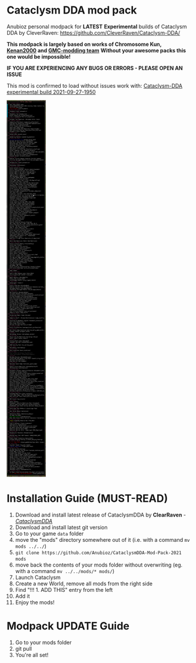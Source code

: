 # Cataclysm DDA mod pack
Anubioz personal modpack for **LATEST** **Experimental** builds of Cataclysm DDA by CleverRaven: https://github.com/CleverRaven/Cataclysm-DDA/

**This modpack is largely based on works of Chromosome Kun, [Kenan2000](https://github.com/Kenan2000/CDDA-Kenan-Modpack) and [GMC-modding team](https://github.com/GMC-Modding-Team/Community-Mod-Compilation-redux)**
**Without your awesome packs this one would be impossible!**

**IF YOU ARE EXPERIENCING ANY BUGS OR ERRORS - PLEASE OPEN AN ISSUE**

This mod is confirmed to load without issues work with: [Cataclysm-DDA experimental build 2021-09-27-1950](https://github.com/CleverRaven/Cataclysm-DDA/releases/tag/cdda-experimental-2021-09-27-1950)

![mod list](modlist.webp)

# Installation Guide (MUST-READ)

1. Download and install latest release of CataclysmDDA by **ClearRaven** - [*CataclysmDDA*](https://github.com/CleverRaven/Cataclysm-DDA/releases)
2. Download and install latest git version
3. Go to your game `data` folder
4. move the "mods" directory somewhere out of it (i.e. with a command `mv mods ../../`)
5. `git clone https://github.com/Anubioz/CataclysmDDA-Mod-Pack-2021 mods`
6. move back the contents of your mods folder without overwriting (eg. with a command `mv ../../mods/* mods/`)
7. Launch Cataclysm
8. Create a new World, remove all mods from the right side
9. Find "!!! 1. ADD THIS" entry from the left
10. Add it
11. Enjoy the mods!


# Modpack UPDATE Guide

1. Go to your mods folder
2. git pull
3. You're all set!

